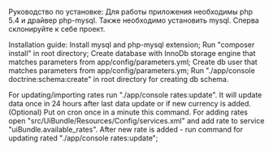 Руководство по установке:
Для работы приложения необходимы php 5.4 и драйвер php-mysql.
Также необходимо установить mysql.
Сперва склонируйте к себе проект.

Installation guide:
Install mysql and php-mysql extension;
Run "composer install" in root directory;
Create database with InnoDb storage engine that matches parameters from app/config/parameters.yml;
Create db user that matches parameters from app/config/parameters.ym;
Run "./app/console doctrine:schema:create" in root directory for creating db schema.

For updating/importing rates run "./app/console rates:update". It will update data once in 24 hours after last data update or if new currency is added. (Optional) Put on cron once in a minute this command.
For adding rates open "src/UiBundle/Resources/Config/services.xml" and add rate to service "uiBundle.available_rates".
After new rate is added - run command for updating rated "./app/console rates:update";